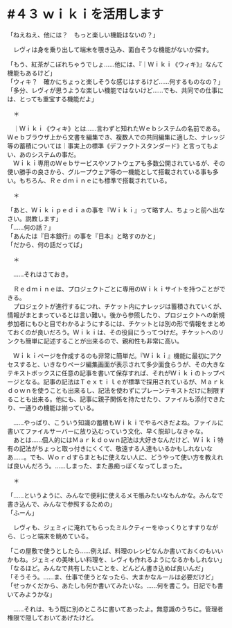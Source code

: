 # #４３ ｗｉｋｉを活用します

「ねえねえ、他には？　もっと楽しい機能はないの？」

　レヴィは身を乗り出して端末を覗き込み、面白そうな機能がないか探す。

「もう、紅茶がこぼれちゃうでしょ……他には、『｜Ｗｉｋｉ《ウィキ》』なんて機能もあるけど」  
「ウィキ？　確かにちょっと楽しそうな感じはするけど……何するものなの？」  
「多分、レヴィが思うような楽しい機能ではないけど……でも、共同での仕事には、とっても重宝する機能だよ」

　＊

　｜Ｗｉｋｉ《ウィキ》とは……言わずと知れたＷｅｂシステムの名前である。Ｗｅｂブラウザ上から文書を編集でき、複数人での共同編集に適した、ナレッジ等の蓄積については｜事実上の標準《デファクトスタンダード》と言ってもよい、あのシステムの事だ。  
　Ｗｉｋｉ専用のＷｅｂサービスやソフトウェアも多数公開されているが、その使い勝手の良さから、グループウェア等の一機能として搭載されている事も多い。もちろん、Ｒｅｄｍｉｎｅにも標準で搭載されている。

　＊

「あと、Ｗｉｋｉｐｅｄｉａの事を『Ｗｉｋｉ』って略す人、ちょっと前へ出なさい。説教します」  
「……何の話？」  
「あんたは『日本銀行』の事を『日本』と略すのかと」  
「だから、何の話だってば」

　＊

　……それはさておき。

　Ｒｅｄｍｉｎｅは、プロジェクトごとに専用のＷｉｋｉサイトを持つことができる。  
　プロジェクトが進行するにつれ、チケット内にナレッジは蓄積されていくが、情報がまとまっているとは言い難い。後から参照したり、プロジェクトへの新規参加者にもひと目でわかるようにするには、チケットとは別の形で情報をまとめておくのが良いだろう。Ｗｉｋｉは、その役目にうってつけだ。チケットへのリンクも簡単に記述することが出来るので、親和性も非常に高い。

　Ｗｉｋｉページを作成するのも非常に簡単だ。『Ｗｉｋｉ』機能に最初にアクセスすると、いきなりページ編集画面が表示されて多少面食らうが、その大きなテキストボックスに任意の記事を書いて保存すれば、それがＷｉｋｉのトップページとなる。記事の記法はＴｅｘｔｉｌｅが標準で採用されているが、Ｍａｒｋｄｏｗｎを使うことも出来るし、記法を使わずにプレーンテキストだけに制限することも出来る。他にも、記事に親子関係を持たせたり、ファイルも添付できたり、一通りの機能は揃っている。

　……やっぱり、こういう知識の蓄積もＷｉｋｉでやるべきだよね。ファイルに書いてファイルサーバーに放り込むっていう文化、早く脱却しなきゃな。  
　あとは……個人的にはＭａｒｋｄｏｗｎ記法は大好きなんだけど、Ｗｉｋｉ特有の記法がちょっと取っ付きにくくて、敬遠する人達もいるかもしれないなあ……。でも、Ｗｏｒｄすらまともに使えない人に、どうやって使い方を教えれば良いんだろう。……しまった、また愚痴っぽくなってしまった。

　＊

「……というように、みんなで便利に使えるメモ帳みたいなもんかな。みんなで書き込んで、みんなで参照するための」  
「ふーん」

　レヴィも、ジェミィに淹れてもらったミルクティーをゆっくりとすすりながら、じっと端末を眺めている。

「この屋敷で使うとしたら……例えば、料理のレシピなんか書いておくのもいいかもね。ジェミィの美味しい料理を、レヴィも作れるようになるかもしれない」  
「なるほど。みんなで共有したいことを、どんどん書き込めば良いんだ」  
「そうそう。……ま、仕事で使うとなったら、大まかなルールは必要だけど」  
「せっかくだから、あたしも何か書いてみたいな。……何を書こう。日記でも書いてみようかな」

　……それは、もう既に別のところに書いてあったよ。無意識のうちに。管理者権限で隠しておいてあげたけど。
